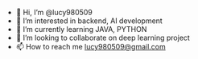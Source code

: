 - 👋 Hi, I’m @lucy980509
- 👀 I’m interested in backend, AI development
- 🌱 I’m currently learning JAVA, PYTHON
- 💞️ I’m looking to collaborate on deep learning project
- 📫 How to reach me lucy980509@gmail.com

<!---
lucy980509/lucy980509 is a ✨ special ✨ repository because its `README.md` (this file) appears on your GitHub profile.
You can click the Preview link to take a look at your changes.
--->
